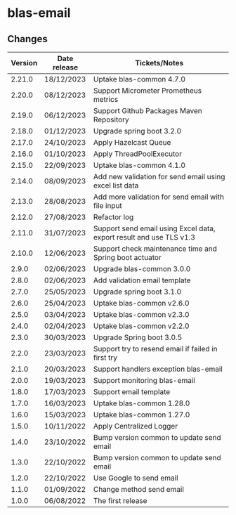 # blas-email

## Changes

| Version | Date release | Tickets/Notes                                                       |
|---------|--------------|---------------------------------------------------------------------|
| 2.21.0  | 18/12/2023   | Uptake blas-common 4.7.0                                            |
| 2.20.0  | 08/12/2023   | Support Micrometer Prometheus metrics                               |
| 2.19.0  | 06/12/2023   | Support Github Packages Maven Repository                            |
| 2.18.0  | 01/12/2023   | Upgrade spring boot 3.2.0                                           |
| 2.17.0  | 24/10/2023   | Apply Hazelcast Queue                                               |
| 2.16.0  | 01/10/2023   | Apply ThreadPoolExecutor                                            |
| 2.15.0  | 22/09/2023   | Uptake blas-common 4.1.0                                            |
| 2.14.0  | 08/09/2023   | Add new validation for send email using excel list data             |
| 2.13.0  | 28/08/2023   | Add more validation for send email with file input                  |
| 2.12.0  | 27/08/2023   | Refactor log                                                        |
| 2.11.0  | 31/07/2023   | Support send email using Excel data, export result and use TLS v1.3 |
| 2.10.0  | 12/06/2023   | Support check maintenance time and Spring boot actuator             |
| 2.9.0   | 02/06/2023   | Upgrade blas-common 3.0.0                                           |
| 2.8.0   | 02/06/2023   | Add validation email template                                       |
| 2.7.0   | 25/05/2023   | Upgrade spring boot 3.1.0                                           |
| 2.6.0   | 25/04/2023   | Uptake blas-common v2.6.0                                           |
| 2.5.0   | 03/04/2023   | Uptake blas-common v2.3.0                                           |
| 2.4.0   | 02/04/2023   | Uptake blas-common v2.2.0                                           |
| 2.3.0   | 30/03/2023   | Upgrade Spring boot 3.0.5                                           |
| 2.2.0   | 23/03/2023   | Support try to resend email if failed in first try                  |
| 2.1.0   | 20/03/2023   | Support handlers exception blas-email                               |
| 2.0.0   | 19/03/2023   | Support monitoring blas-email                                       |
| 1.8.0   | 17/03/2023   | Support email template                                              |
| 1.7.0   | 16/03/2023   | Uptake blas-common 1.28.0                                           |
| 1.6.0   | 15/03/2023   | Uptake blas-common 1.27.0                                           |
| 1.5.0   | 10/11/2022   | Apply Centralized Logger                                            |
| 1.4.0   | 23/10/2022   | Bump version common to update send email                            |
| 1.3.0   | 22/10/2022   | Bump version common to update send email                            |
| 1.2.0   | 22/10/2022   | Use Google to send email                                            |
| 1.1.0   | 01/09/2022   | Change method send email                                            |
| 1.0.0   | 06/08/2022   | The first release                                                   |
